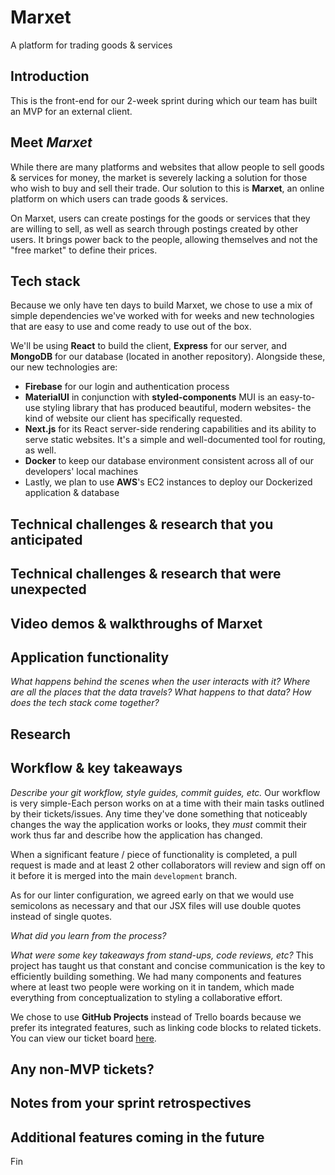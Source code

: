 # Marxet
A platform for trading goods &amp; services

## Introduction
This is the front-end for our 2-week sprint during which our team has built an MVP for an external client.

## Meet _Marxet_
While there are many platforms and websites that allow people to sell goods & services for money, the market is severely lacking a solution for those who wish to buy and sell their trade. Our solution to this is **Marxet**, an online platform on which users can trade goods & services.

On Marxet, users can create postings for the goods or services that they are willing to sell, as well as search through postings created by other users. It brings power back to the people, allowing themselves and not the "free market" to define their prices.

## Tech stack
Because we only have ten days to build Marxet, we chose to use a mix of simple  dependencies we've worked with for weeks and new technologies that are easy to use and come ready to use out of the box.

We'll be using **React** to build the client, **Express** for our server, and **MongoDB** for our database (located in another repository).
Alongside these, our new technologies are:
  - **Firebase** for our login and authentication process
  - **MaterialUI** in conjunction with **styled-components**
    MUI is an easy-to-use styling library that has produced beautiful, modern websites- the kind of website our client has specifically requested.
  - **Next.js** for its React server-side rendering capabilities and its ability to serve static websites. It's a simple and well-documented tool for routing, as well.
  - **Docker** to keep our database environment consistent across all of our developers' local machines
  - Lastly, we plan to use **AWS**'s EC2 instances to deploy our Dockerized application & database


## Technical challenges & research that you anticipated

## Technical challenges & research that were unexpected

## Video demos & walkthroughs of Marxet

## Application functionality
_What happens behind the scenes when the user interacts with it?
Where are all the places that the data travels?
What happens to that data?
How does the tech stack come together?_

## Research

## Workflow & key takeaways
_Describe your git workflow, style guides, commit guides, etc._
Our workflow is very simple-Each person works on at a time with their main tasks outlined by their tickets/issues.
Any time they've done something that noticeably changes the way the application works or looks, they _must_ commit their work thus far and describe how the application has changed.

When a significant feature / piece of functionality is completed, a pull request is made and at least 2 other collaborators will review and sign off on it before it is merged into the main `development` branch.

As for our linter configuration, we agreed early on that we would use semicolons as necessary and that our JSX files will use double quotes instead of single quotes.


_What did you learn from the process?_

_What were some key takeaways from stand-ups, code reviews, etc?_
This project has taught us that constant and concise communication is the key to efficiently building something.
We had many components and features where at least two people were working on it in tandem, which made everything from conceptualization to styling a collaborative effort.

We chose to use **GitHub Projects** instead of Trello boards because we prefer its integrated features, such as linking code blocks to related tickets.
You can view our ticket board [here](https://github.com/roman-marxists/marxet/projects/1).

## Any non-MVP tickets?

## Notes from your sprint retrospectives

## Additional features coming in the future


Fin
